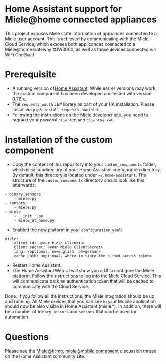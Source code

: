 # Home Assistant support for Miele@home connected appliances

This project exposes Miele state information of appliances connected to a Miele user account. This is achieved by communicating with the Miele Cloud Service, which exposes both applicances connected to a Miele@home Gateway XGW3000, as well as those devices connected via WiFi Con@act.

# Prerequisite

* A running version of [Home Assistant](https://home-assistant.io). While earlier versions may work, the custom component has been developed and tested with version 0.76.x.
* The ```requests_oauthlib```# library as part of your HA installation. Please install via ```pip3 install requests_oauthlib```
* Following the [instructions on the Miele developer site](https://www.miele.com/developer/getinvolved.html), you need to request your personal ```ClientID``` and ```ClientSecret```.

# Installation of the custom component

* Copy the content of this repository into your ```custom_components``` folder, which is sa subdirectory of your Home Assistant configuration directory. By default, this directory is located under ```~/.home-assistant```. The structure of the ```custom_components``` directory should look like this afterwards:

```
- binary_sensors
    - miele.py
- sensors
    - miele.py
- miele
    - __init__.oy
    - miele_at_home.py
```

* Enabled the new platform in your ```configuration.yaml```:

```
miele:
    client_id: <your Miele ClientID>
    client_secret: <your Miele ClientSecret>
    lang: <optional. en=english, de=german>
    cache_path: <optional. where to store the cached access token>
```

* Restart Home Assistant.
* The Home Assistant Web UI will show you a UI to configure the Miele platform. Follow the instructions to log into the Miele Cloud Service. This will communicate back an authentication token that will be cached to communicate with the Cloud Service.

Done. If you follow all the instructions, the Miele integration should be up and running. All Miele devices that you can see in your Mobile application should now be also visible in Home Assistant (miele.*). In addition, there will be a number of ```binary_sensors``` and ```sensors``` that can be used for automation.

# Questions

Please see the [Miele@home, miele@mobile component](https://community.home-assistant.io/t/miele-home-miele-mobile-component/64508) discussion thread on the Home Assistant community site.